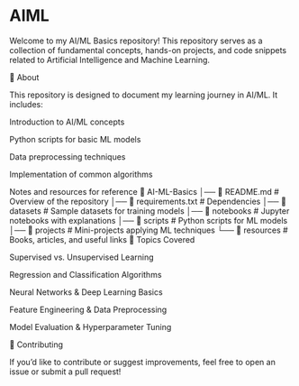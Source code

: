 # AIML
Welcome to my AI/ML Basics repository! This repository serves as a collection of fundamental concepts, hands-on projects, and code snippets related to Artificial Intelligence and Machine Learning.

📌 About

This repository is designed to document my learning journey in AI/ML. It includes:

Introduction to AI/ML concepts

Python scripts for basic ML models

Data preprocessing techniques

Implementation of common algorithms

Notes and resources for reference
📁 AI-ML-Basics
│── 📜 README.md  # Overview of the repository
│── 📜 requirements.txt  # Dependencies
│── 📂 datasets  # Sample datasets for training models
│── 📂 notebooks  # Jupyter notebooks with explanations
│── 📂 scripts  # Python scripts for ML models
│── 📂 projects  # Mini-projects applying ML techniques
└── 📂 resources  # Books, articles, and useful links
📖 Topics Covered

Supervised vs. Unsupervised Learning

Regression and Classification Algorithms

Neural Networks & Deep Learning Basics

Feature Engineering & Data Preprocessing

Model Evaluation & Hyperparameter Tuning

🍥 Contributing

If you’d like to contribute or suggest improvements, feel free to open an issue or submit a pull request!
